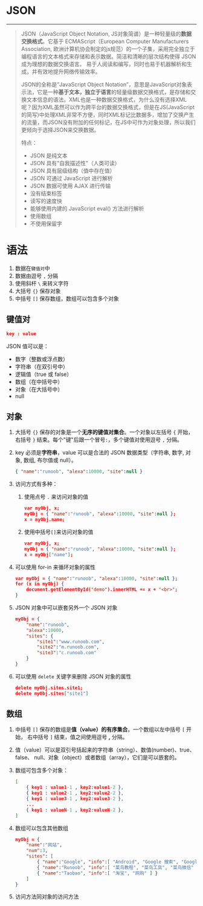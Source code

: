#  JSON

---

> JSON（JavaScript Object Notation, JS对象简谱）是一种轻量级的**数据交换格式**。它基于 ECMAScript（European Computer Manufacturers Association, 欧洲计算机协会制定的js规范）的一个子集，采用完全独立于编程语言的文本格式来存储和表示数据。简洁和清晰的层次结构使得 JSON 成为理想的数据交换语言。 易于人阅读和编写，同时也易于机器解析和生成，并有效地提升网络传输效率。
>
> JSON的全称是”JavaScript Object Notation”，意思是JavaScript对象表示法，它是一种**基于文本，独立于语言**的轻量级数据交换格式，是存储和交换文本信息的语法。XML也是一种数据交换格式，为什么没有选择XML呢？因为XML虽然可以作为跨平台的数据交换格式，但是在JS(JavaScript的简写)中处理XML非常不方便，同时XML标记比数据多，增加了交换产生的流量，而JSON没有附加的任何标记，在JS中可作为对象处理，所以我们更倾向于选择JSON来交换数据。
>
> 特点：
>
> - JSON 是纯文本
> - JSON 具有"自我描述性"（人类可读）
> - JSON 具有层级结构（值中存在值）
> - JSON 可通过 JavaScript 进行解析
> - JSON 数据可使用 AJAX 进行传输
> - 没有结束标签
> - 读写的速度快
> - 能够使用内建的 JavaScript eval() 方法进行解析
> - 使用数组
> - 不使用保留字

# 语法

1. 数据在`键值对`中
2. 数据由逗号 `,` 分隔
3. 使用斜杆 `\` 来转义字符
4. 大括号 `{}` 保存对象
5. 中括号 `[]` 保存数组，数组可以包含多个对象



##	键值对

```json
key : value
```

JSON 值可以是：

- 数字（整数或浮点数）
- 字符串（在双引号中）
- 逻辑值（true 或 false）
- 数组（在中括号中）
- 对象（在大括号中）
- null



##	对象

1. 大括号 `{}` 保存的对象是一个**无序的键值对集合**。一个对象以左括号 `{` 开始， 右括号 `}` 结束。每个"键"后跟一个冒号`:`，多个键值对使用逗号 `,` 分隔。

2. key 必须是**字符串**，value 可以是合法的 JSON 数据类型（字符串, 数字, 对象, 数组, 布尔值或 null）。

   ```json
   { "name":"runoob", "alexa":10000, "site":null }
   ```

3. 访问方式有多种：

   1. 使用点号 `.` 来访问对象的值

      ```json
      var myObj, x;
      myObj = { "name":"runoob", "alexa":10000, "site":null };
      x = myObj.name;
      ```

   1. 使用中括号`[]`来访问对象的值

      ```json
      var myObj, x;
      myObj = { "name":"runoob", "alexa":10000, "site":null };
      x = myObj["name"];
      ```

4. 可以使用 for-in 来循环对象的属性

   ```json
   var myObj = { "name":"runoob", "alexa":10000, "site":null };
   for (x in myObj) {
       document.getElementById("demo").innerHTML += x + "<br>";
   }
   ```

5. JSON 对象中可以嵌套另外一个 JSON 对象

   ```json
   myObj = {
       "name":"runoob",
       "alexa":10000,
       "sites": {
           "site1":"www.runoob.com",
           "site2":"m.runoob.com",
           "site3":"c.runoob.com"
       }
   }
   ```

6. 可以使用 `delete` 关键字来删除 JSON 对象的属性

   ```json
   delete myObj.sites.site1;
   delete myObj.sites["site1"]
   ```

   



##	数组

1. 中括号 `[]` 保存的数组是**值（value）的有序集合**。一个数组以左中括号 `[` 开始， 右中括号 `]` 结束，值之间使用逗号 **,** 分隔。

2. 值（value）可以是双引号括起来的字符串（string）、数值(number)、true、false、 null、对象（object）或者数组（array），它们是可以嵌套的。

3. 数组可包含多个对象：

   ```json
   [
       { key1 : value1-1 , key2:value1-2 }, 
       { key1 : value2-1 , key2:value2-2 }, 
       { key1 : value3-1 , key2:value3-2 }, 
       ...
       { key1 : valueN-1 , key2:valueN-2 }, 
   ]
   ```

4. 数组可以包含其他数组

   ```json
   myObj = {
       "name":"网站",
       "num":3,
       "sites": [
           { "name":"Google", "info":[ "Android", "Google 搜索", "Google 翻译" ] },
           { "name":"Runoob", "info":[ "菜鸟教程", "菜鸟工具", "菜鸟微信" ] },
           { "name":"Taobao", "info":[ "淘宝", "网购" ] }
       ]
   }
   ```

5. 访问方法同对象的访问方法